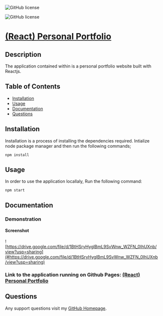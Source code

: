 <p align="center">

![GitHub license](https://img.shields.io/badge/Made%20by-%40Guerrero-green)

![GitHub license](https://img.shields.io/badge/license-MIT-blue.svg)
</p>

# [(React) Personal Portfolio](https://github.com/jos23867/portfolio-react-project)
  
  

## Description

   The application contained within is a personal portfolio website built with Reactjs.

## Table of Contents

* [Installation](##Installation)
* [Usage](##Usage)
* [Documentation](##Documentation)
* [Questions](##Questions)
  
## Installation

Installation is a process of installing the dependencies required.
Intialize node package manager and then run the following commands;  
```script
npm install
```  


## Usage

 In order to use the application locallaly, Run the following command:  
```script
npm start
```  

## Documentation

### Demonstration

#### Screenshot

![https://drive.google.com/file/d/1BtHSryHyglBmL9SvWnw_WZFN_0IhUXnb/view?usp=sharing](#https://drive.google.com/file/d/1BtHSryHyglBmL9SvWnw_WZFN_0IhUXnb/view?usp=sharing)
### Link to the application running on Github Pages: [(React) Personal Portfolio](https://github.com/jos23867/portfolio-react-project)



## Questions  

Any support questions visit my [GitHub Homepage](https://github.com/jos23867/portfolio-react-project).
  
